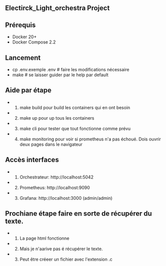 ## Electirck_Light_orchestra Project

## Prérequis
- Docker 20+
- Docker Compose 2.2

## Lancement
- cp .env.exemple .env # faire les modifications nécessaire
- make # se laisser guider par le help par default

## Aide par étape
- 1. make build pour build les containers qui en ont besoin
- 2. make up pour up tous les containers
- 3. make cli pour tester que tout fonctionne comme prévu
- 4. make monitoring pour voir si prometheus n'a pas échoué. Dois ouvrir deux pages dans le navigateur
  
## Accès interfaces
- 1. Orchestrateur: http://localhost:5042
- 2. Prometheus: http://localhost:9090
- 3. Grafana: http://localhost:3000 (admin/admin)

## Prochiane étape faire en sorte de récupérer du texte.
- 1. La page html fonctionne
- 2. Mais je n'aarive pas é récupérer le texte.
- 3. Peut être créeer un fichier avec l'extension .c
